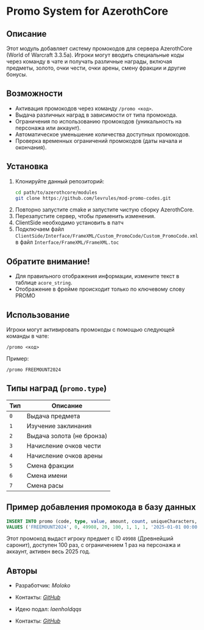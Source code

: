 # Promo System for AzerothCore

## Описание

Этот модуль добавляет систему промокодов для сервера AzerothCore (World of Warcraft 3.3.5a). Игроки могут вводить специальные коды через команду в чате и получать различные награды, включая предметы, золото, очки чести, очки арены, смену фракции и другие бонусы.

## Возможности
- Активация промокодов через команду `/promo <код>`.
- Выдача различных наград в зависимости от типа промокода.
- Ограничения по использованию промокодов (уникальность на персонажа или аккаунт).
- Автоматическое уменьшение количества доступных промокодов.
- Проверка временных ограничений промокодов (даты начала и окончания).

## Установка
1. Клонируйте данный репозиторий:
   ```bash
   cd path/to/azerothcore/modules
   git clone https://github.com/levrules/mod-promo-codes.git
   ```
2. Повторно запустите cmake и запустите чистую сборку AzerothCore.
3. Перезапустите сервер, чтобы применить изменения.
4. ClientSide необходимо установить в патч
5. Подключаем файл `ClientSide/Interface/FrameXML/Custom_PromoCode/Custom_PromoCode.xml` в файл `Interface/FrameXML/FrameXML.toc`

## Обратите внимание!
- Для правильного отображения информации, измените текст в таблице `acore_string`. 
- Отображение в фрейме происходит только по ключевому слову PROMO


## Использование
Игроки могут активировать промокоды с помощью следующей команды в чате:
```
/promo <код>
```
Пример:
```
/promo FREEMOUNT2024
```
## Типы наград (`promo.type`)

| Тип | Описание |
|-----|----------|
| `0` | Выдача предмета |
| `1` | Изучение заклинания |
| `2` | Выдача золота (не бронза) |
| `3` | Начисление очков чести |
| `4` | Начисление очков арены |
| `5` | Смена фракции |
| `6` | Смена имени |
| `7` | Смена расы |

## Пример добавления промокода в базу данных
```sql
INSERT INTO promo (code, type, value, amount, count, uniqueCharacters, uniqueAccount, enable, start_time, end_time)
VALUES ('FREEMOUNT2024', 0, 49908, 20, 100, 1, 1, 1, '2025-01-01 00:00:00', '2025-12-31 23:59:59');
```
Этот промокод выдаст игроку предмет с ID `49908` (Древнейший саронит), доступен 100 раз, с ограничением 1 раз на персонажа и аккаунт, активен весь 2025 год.

## Авторы
- Разработчик: *Moloko*
- Контакты: *[GitHub](https://github.com/levrules)*

- Идею подал: *laenholdqqs*
- Контакты: *[GitHub](https://github.com/laenholdqqs)*